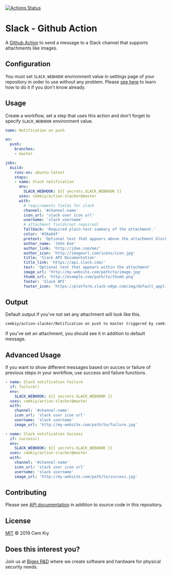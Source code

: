[![Actions Status](https://github.com/cemkiy/action-slacker/workflows/Main/badge.svg?branch=master)](https://github.com/cemkiy/action-slacker/actions)


# Slack - Github Action

A [Github Action](https://github.com/features/actions) to send a message to a Slack channel that supports attachments like images.

## Configuration

You must set `SLACK_WEBHOOK` environment value in settings page of your repository in order to use without any problem. Please [see here](https://help.github.com/en/actions/automating-your-workflow-with-github-actions/creating-and-using-encrypted-secrets#creating-encrypted-secrets) to learn how to do it if you don't know already.

## Usage

Create a workflow, set a step that uses this action and don't forget to specify `SLACK_WEBHOOK` environment value.

```yaml
name: Notification on push

on:
  push:
    branches:
    - master

jobs:
  build:
    runs-on: ubuntu-latest
    steps:
    - name: Slack notification
      env:
        SLACK_WEBHOOK: ${{ secrets.SLACK_WEBHOOK }}
      uses: cemkiy/action-slacker@master
      with:
        # requirements fields for slack
        channel: '#channel-name'
        icon_url: 'slack user icon url'
        username: 'slack username'
        # attachment fields(not required)
        fallback: 'Required plain-text summary of the attachment.'
        color: '#36a64f'
        pretext: 'Optional text that appears above the attachment block'
        author_name: 'John Doe'
        author_link: 'http://jdoe.com/me/'
        author_icon: 'http://imageurl.com/icons/icon.jpg'
        title: 'Slack API Documentation'
        title_link: 'https://api.slack.com/'
        text: 'Optional text that appears within the attachment'
        image_url: 'http://my-website.com/path/to/image.jpg'
        thumb_url: 'http://example.com/path/to/thumb.png'
        footer: 'Slack API'
        footer_icon: 'https://platform.slack-edge.com/img/default_application_icon.png'
```

## Output

Default output if you've not set any attachment will look like this.

```sh
cemkiy/action-slacker/Notification on push to master triggered by cemkiy (push)
```

If you've set an attachment, you should see it in addition to default message.

## Advanced Usage

If you want to show different messages based on succes or failure of previous steps in your workflow, use success and failure functions.

```yaml
- name: Slack notification Failure
  if: failure()
  env:
    SLACK_WEBHOOK: ${{ secrets.SLACK_WEBHOOK }}
  uses: cemkiy/action-slacker@master
  with:
    channel: '#channel-name'
    icon_url: 'slack user icon url'
    username: 'slack username'
    image_url: 'http://my-website.com/path/to/failure.jpg'

- name: Slack notification Success
  if: success()
  env:
    SLACK_WEBHOOK: ${{ secrets.SLACK_WEBHOOK }}
  uses: cemkiy/action-slacker@master
  with:
    channel: '#channel-name'
    icon_url: 'slack user icon url'
    username: 'slack username'
    image_url: 'http://my-website.com/path/to/success.jpg'
```

## Contributing

Please see [API documentation](https://api.slack.com/docs/messages/builder) in addition to source code in this repository.

## License

[MIT](LICENSE) © 2019 Cem Kıy

## Does this interest you?

Join us at <a href="https://arge.biges.com/">Biges R&D</a> where we create software and hardware for physical security needs.
